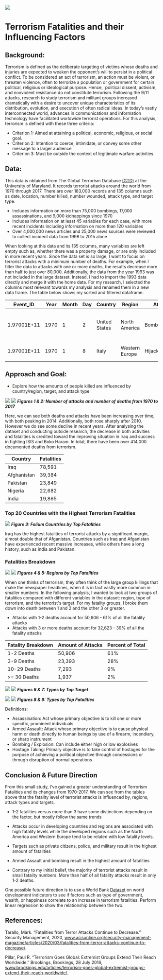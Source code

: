 ![](images/cover_photo.jpg)


# Terrorism Fatalities and their Influencing Factors
## Background:
Terrorism is defined as the deliberate targeting of victims whose deaths and injuries are expected to weaken the opponent’s will to persist in a political conflict. To be considered an act of terrorism, an action must be violent, or threaten violence, often to terrorize a population or government for certain political, religious or ideological purpose. Hence,  political dissent, activism, and nonviolent resistance do not constitute terrorism. 
Following the 9/11 attacks, research to study terrorism and militant groups increased dramatically with a desire to uncover unique characteristics of its distribution, evolution, and execution of often radical ideas. In today’s vastly interconnected world, advances in communications and information technology have facilitated worldwide terrorist operations. For this analysis, terrorism is defined with these three criteria:
* Criterion 1: Aimed at attaining a political, economic, religious, or social goal. 
* Criterion 2: Intention to coerce, intimidate, or convey some other message to a larger audience
* Criterion 3: Must be outside the context of legitimate warfare activities. 

## Data:

This data is obtained from The Global Terrorism Database [(GTD)](https://start.umd.edu/gtd/) at the University of Maryland. It records terrorist attacks around the world from 1970 through 2017. There are over 183,000 records and 135 columns such as date, location, number killed, number wounded, attack type, and target type.

* Includes information on more than 75,000 bombings, 17,000 assassinations, and 9,000 kidnappings since 1970
* Includes information on at least 45 variables for each case, with more recent incidents including information on more than 120 variables
* Over 4,000,000 news articles and 25,000 news sources were reviewed to collect incident data from 1998 to 2015 alone

When looking at this data and its 135 columns, many variables are left empty such as, whether there was a property damage, or are only included in more recent years. Since the data set is so large, I want to focus on terrorist attacks with a minimum number of deaths. For example, when I filter the data to attacks with one or more deaths, the results decrease more than half to just over 80,000. Additionally, the data from the year 1993 was not included in the large dataset. Instead, I had to import the 1993 data directly and merge it with the home data. For my research, I selected the columns most relevant towards my analysis and renamed them in a new data frame. The table below shows my sorted and filtered dataframe.

| Event_ID    | Year | Month | Day | Country       | Region         | AttackType        | Target                | Fatalities | Wounded | Summary                                           | Group   | Target_Type         | Weapon_Type | Motive |
|-------------|------|-------|-----|---------------|----------------|-------------------|-----------------------|------------|---------|---------------------------------------------------|---------|---------------------|-------------|--------|
| 1.97001E+11 | 1970 | 1     | 2   | United States | North America  | Bombing/Explosion | Edes Substation       | 0          | 0       | 1/2/1970: Unknown perpetrators detonated explo... | Black Nationalists | Utilities           | Explosives  | NaN    |
| 1.97001E+11 | 1970 | 1     | 8   | Italy         | Western Europe | Hijacking         | Flight 802 Boeing 707 | 0          | 3       | NaN                                               | Unknown | Airports & Aircraft | Firearms    | NaN    |

## Approach and Goal:
* Explore how the amounts of people killed are influenced by country/region, target, and attack type



![](images/Attacks_Over_Time.png)
![](images/Deaths_Over_Time.png)
**_Figures 1 & 2: Number of attacks and number of deaths from 1970 to 2017_**

Here, we can see both deaths and attacks have been increasing over time, with both peaking in 2014. Additionally, both rose sharply after 2010. However we do see some decline in recent years. After analysing the dataset and conducting outside research, the decrease in both activities and fatalities is credited toward the improving situation in Iraq and success in fighting ISIS and Boko Haram. In total, there have been over 414,000 documented deaths from terrorism.

| Country                     | Fatalities |
|-----------------------------|------------|
| Iraq                        | 78,591      |
| Afghanistan                 | 39,384      |
| Pakistan                    | 23,849      |
| Nigeria                     | 22,682      |
| India                       | 19,865      |


### Top 20 Countries with the Highest Terrorism Fatalities
![](images/terror_map.png)
**_Figure 3: Folium Countries by Top Fatalities_**

Iraq has the highest fatalities of terrorist attacks by a significant margin, almost double that of Afganistan. Countries such as Iraq and Afganistan have experienced recent massive increases, while others have a long history, such as India and Pakistan.

### Fatalities Breakdown
![](images/total_region_deaths.png)
![](images/region_groups.png)
**_Figures 4 & 5: Regions by Top Fatalities_**

When one thinks of terrorism, they often think of the large group killings that make the newspaper headlines, when it is in fact vastly more common in smaller numbers. In the following analysis, I wanted to look at two groups of fatalities compared with different variables in the dataset: region, type of terrorism, and the terrorist's target. For my fatality groups, I broke them down into death between 1 and 2 and the other 3 or greater. 
* Attacks with 1-2 deaths account for 50,906 - 61% of all the fatality attacks
* Attacks with 3 or more deaths account for 32,623 - 39% of all the fatality attacks

| Fatality Breakdown | Amount of Attacks | Percent of Total |
|--------------------|-------------------|------------------|
| 1-2 Deaths         | 50,906            | 61%              |
| 3-9 Deaths         | 23,393            | 28%              |
| 10-29 Deaths       | 7,293              | 9%               |
| >= 30 Deaths       | 1,937              | 2%               |


![](images/total_target_deaths.png)
![](images/target_groups.png)
**_Figures 6 & 7: Types by Top Target_**


![](images/total_type_deaths.png)
![](images/type_groups.png)
**_Figures 8 & 9: Types by Top Fatalities_**

Definitions:
* Assassination: Act whose primary objective is to kill one or more specific, prominent individuals
* Armed Assault: Attack whose primary objective is to cause physical harm or death directly to human beings by use of a firearm, incendiary, or sharp instrument
* Bombing / Explosion: Can include either high or low explosives
* Hostage Taking: Primary objective is to take control of hostages for the purpose of achieving a political objective through concessions or through disruption of normal operations


## Conclusion & Future Direction

From this small study, I've gained a greater understanding of Terrorism Fatalities and its changes from 1970-2017.  We can see from the tables above that the fatality level of terrorist attacks is influenced by, regions, attack types and targets. 

* 1-2 fatalities versus more than 3 have some distinctions depending on the factor, but mostly follow the same trends 

* Attacks occur in developing countries and regions are associated with high fatality levels while the developed regions such as the North America and Western Europe tend to be related with low fatality levels. 

* Targets such as private citizens, police, and military result in the highest amount of fatalities

* Armed Assault and bombing result in the highest amount of fatalities

* Contrary to my initial belief, the majority of terrorist attacks result in small fatality numbers. More than half of all fatality attacks result in only 1-2 deaths. 






One possible future direction is to use a World Bank [Dataset](https://datacatalog.worldbank.org/dataset/world-development-indicators/) on world development indicators to see if factors such as type of government, wealth, or happiness correlate to an increase in terrorism fatalities. Perform linear regression to show the relationship between the two.


## References:
Tarallo, Mark. “Fatalities from Terror Attacks Continue to Decrease.” Security Management, 2020, www.asisonline.org/security-management-magazine/articles/2020/03/fatalities-from-terror-attacks-continue-to-decrease/. 

Pillar, Paul R. “Terrorism Goes Global: Extremist Groups Extend Their Reach Worldwide.” Brookings, Brookings, 28 July 2016, www.brookings.edu/articles/terrorism-goes-global-extremist-groups-extend-their-reach-worldwide/. 